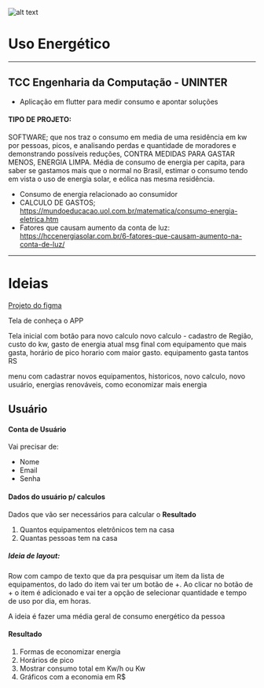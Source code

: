 
![alt text](https://clickpetroleoegas.com.br/wp-content/uploads/2020/10/Fontes-de-energia-ranovavel-736x490.jpg)
# Uso Energético
---
## TCC Engenharia da Computação - UNINTER
* Aplicação em flutter para medir consumo e apontar soluções  

#### TIPO DE PROJETO:  
SOFTWARE; que nos traz o consumo em media de uma residência em kw por pessoas, picos, e analisando perdas e quantidade de moradores e demonstrando possíveis reduções, CONTRA MEDIDAS PARA GASTAR MENOS, ENERGIA LIMPA. Média de consumo de energia per capita, para saber se gastamos mais que o normal no Brasil, estimar o consumo tendo em vista o uso de energia solar, e eólica nas mesma residência.

* Consumo de energia relacionado ao consumidor  
* CALCULO DE GASTOS; https://mundoeducacao.uol.com.br/matematica/consumo-energia-eletrica.htm  
* Fatores que causam aumento da conta de luz: https://hccenergiasolar.com.br/6-fatores-que-causam-aumento-na-conta-de-luz/

---

# Ideias
[Projeto do figma](https://www.figma.com/file/AbDKwkdldqYcpz7TNqrwTx/Untitled?node-id=0%3A1&t=1Y7qSEVoSF1rwQT6-1) 

Tela de conheça o APP

Tela inicial com botão para novo calculo
novo calculo - cadastro de Região, custo do kw, gasto de energia atual
msg final com equipamento que mais gasta, horário de pico horario com maior gasto.
equipamento gasta tantos RS

menu com cadastrar novos equipamentos, historicos, novo calculo, novo usuário, energias renováveis, como economizar mais energia


## Usuário
#### Conta de Usuário
Vai precisar de:
* Nome
* Email
* Senha

#### Dados do usuário p/ calculos
Dados que vão ser necessários para calcular o **Resultado**
1. Quantos equipamentos eletrônicos tem na casa
2. Quantas pessoas tem na casa

##### Ideia de layout:
Row com campo de texto que da pra pesquisar um item da lista de equipamentos, do lado do item vai ter um botão de +.
Ao clicar no botão de + o item é adicionado e vai ter a opção de selecionar quantidade e tempo de uso por dia, em horas.

A ideia é fazer uma média geral de consumo energético da pessoa

#### Resultado
1. Formas de economizar energia
2. Horários de pico
3. Mostrar consumo total em Kw/h ou Kw
4. Gráficos com a economia em R$
